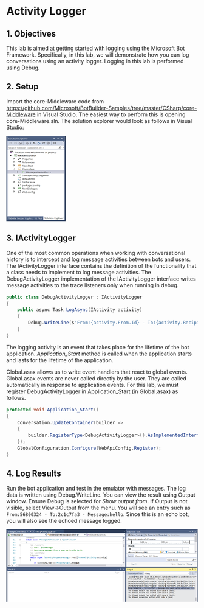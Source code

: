 # Activity Logger

## 1. Objectives

This lab is aimed at getting started with logging using the Microsoft Bot Framework. Specifically, in this lab, we will demonstrate how you can log conversations using an activity logger. Logging in this lab is performed using Debug.

## 2. Setup

Import the core-Middleware code from https://github.com/Microsoft/BotBuilder-Samples/tree/master/CSharp/core-Middleware in Visual Studio. The easiest way to perform this is opening core-Middleware.sln. The solution explorer would look as follows in Visual Studio:

![Solution Explorer](https://github.com/SRIVIDYAMEDURI/Deep-Learning/blob/master/Solution%20Explorer.png)

## 3. IActivityLogger

One of the most common operations when working with conversational history is to intercept and log message activities between bots and users. The IActivityLogger interface contains the definition of the functionality that a class needs to implement to log message activities. The DebugActivityLogger implementation of the IActivityLogger interface writes message activities to the trace listeners only when running in debug.

````C#
public class DebugActivityLogger : IActivityLogger
{
    public async Task LogAsync(IActivity activity)
    {
        Debug.WriteLine($"From:{activity.From.Id} - To:{activity.Recipient.Id} - Message:{activity.AsMessageActivity().Text}");
    }
}
````
The logging activity is an event that takes place for the lifetime of the bot application. *Application_Start* method is called when the application starts and lasts for the lifetime of the application.

Global.asax allows us to write event handlers that react to global events. Global.asax events are never called directly by the user. They are called automatically in response to application events. For this lab, we must register DebugActivityLogger in Application_Start (in Global.asax) as follows.

````C#
protected void Application_Start()
{
    Conversation.UpdateContainer(builder =>
    {
        builder.RegisterType<DebugActivityLogger>().AsImplementedInterfaces().InstancePerDependency();
    });
    GlobalConfiguration.Configure(WebApiConfig.Register);
}
````
## 4. Log Results

Run the bot application and test in the emulator with messages. The log data is written using Debug.WriteLine. You can view the result using Output window. Ensure Debug is selected for *Show output from*. If Output is not visible, select View->Output from the menu. You will see an entry such as ````From:56800324 - To:2c1c7fa3 - Message:hello````. Since this is an echo bot, you will also see the echoed message logged.

![Log Results](https://github.com/SRIVIDYAMEDURI/Deep-Learning/blob/master/Log%20Results1.png)
